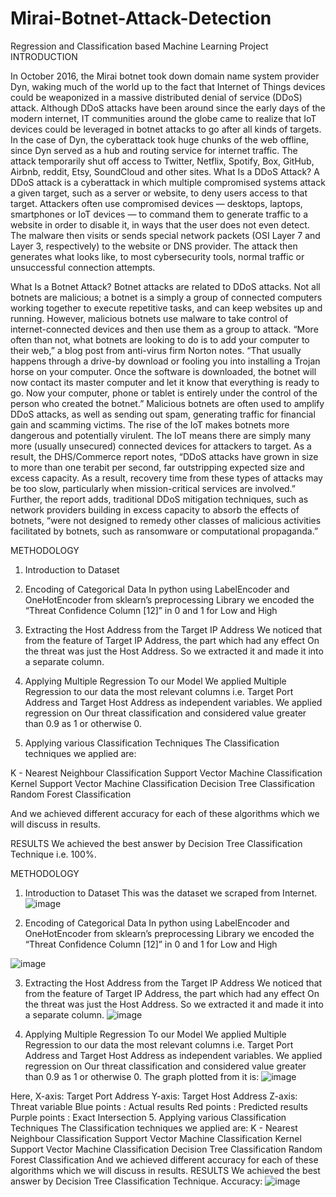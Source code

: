 # Mirai-Botnet-Attack-Detection
Regression and Classification based Machine Learning Project
INTRODUCTION

In October 2016, the Mirai botnet took down domain name system provider Dyn, waking much of the world up to the fact that Internet of Things devices could be weaponized in a massive distributed denial of service (DDoS) attack. Although DDoS attacks have been around since the early days of the modern internet, IT communities around the globe came to realize that IoT devices could be leveraged in botnet attacks to go after all kinds of targets.
In the case of Dyn, the cyberattack took huge chunks of the web offline, since Dyn served as a hub and routing service for internet traffic. The attack temporarily shut off access to Twitter, Netflix, Spotify, Box, GitHub, Airbnb, reddit, Etsy, SoundCloud and other sites.
What Is a DDoS Attack?
A DDoS attack is a cyberattack in which multiple compromised systems attack a given target, such as a server or website, to deny users access to that target. 
Attackers often use compromised devices — desktops, laptops, smartphones or IoT devices — to command them to generate traffic to a website in order to disable it, in ways that the user does not even detect.
The malware then visits or sends special network packets (OSI Layer 7 and Layer 3, respectively) to the website or DNS provider. The attack then generates what looks like, to most cybersecurity tools, normal traffic or unsuccessful connection attempts.

What Is a Botnet Attack?
Botnet attacks are related to DDoS attacks. Not all botnets are malicious; a botnet is a simply a group of connected computers working together to execute repetitive tasks, and can keep websites up and running. However, malicious botnets use malware to take control of internet-connected devices and then use them as a group to attack.
“More often than not, what botnets are looking to do is to add your computer to their web,” a blog post from anti-virus firm Norton notes. “That usually happens through a drive-by download or fooling you into installing a Trojan horse on your computer. Once the software is downloaded, the botnet will now contact its master computer and let it know that everything is ready to go. Now your computer, phone or tablet is entirely under the control of the person who created the botnet.”
Malicious botnets are often used to amplify DDoS attacks, as well as sending out spam, generating traffic for financial gain and scamming victims.
The rise of the IoT makes botnets more dangerous and potentially virulent. The IoT means there are simply many more (usually unsecured) connected devices for attackers to target. As a result, the DHS/Commerce report notes, “DDoS attacks have grown in size to more than one terabit per second, far outstripping expected size and excess capacity. As a result, recovery time from these types of attacks may be too slow, particularly when mission-critical services are involved.”
Further, the report adds, traditional DDoS mitigation techniques, such as network providers building in excess capacity to absorb the effects of botnets, “were not designed to remedy other classes of malicious activities facilitated by botnets, such as ransomware or computational propaganda.”

METHODOLOGY
1. Introduction to Dataset

2.    Encoding of Categorical Data
In python using LabelEncoder and OneHotEncoder from sklearn’s preprocessing 
Library we encoded the “Threat Confidence Column [12]” in 0 and 1 for Low and High 


3.    Extracting the Host Address from the Target IP Address
We noticed that from the feature of Target IP Address, the part which had any effect 
On the threat was just the Host Address. So we extracted it and made it into a 
separate column.


4.    Applying Multiple Regression To our Model
We applied Multiple Regression to our data the most relevant columns i.e. Target Port 
Address and Target Host Address as independent variables. We applied regression on 
Our threat classification and considered value greater than 0.9 as 1 or otherwise 0.


5.    Applying various Classification Techniques
The Classification techniques we applied are:

K - Nearest Neighbour Classification
Support Vector Machine Classification
Kernel Support Vector Machine Classification
Decision Tree Classification
Random Forest Classification

And we achieved different accuracy for each of these algorithms which we will discuss in results.

RESULTS
We achieved the best answer by Decision Tree Classification Technique i.e. 100%.

METHODOLOGY
1. Introduction to Dataset
This was the dataset we scraped from Internet.
![image](https://user-images.githubusercontent.com/56102543/174233557-a6ce2c6c-598e-4c36-a913-e56183374ea4.png)

2. Encoding of Categorical Data
In python using LabelEncoder and OneHotEncoder from sklearn’s preprocessing
Library we encoded the “Threat Confidence Column [12]” in 0 and 1 for Low and High

![image](https://user-images.githubusercontent.com/56102543/174233668-1321c7e0-9833-4f05-89f9-b407748b14dd.png)

3. Extracting the Host Address from the Target IP Address
We noticed that from the feature of Target IP Address, the part which had any effect
On the threat was just the Host Address. So we extracted it and made it into a
separate column.
![image](https://user-images.githubusercontent.com/56102543/174233759-2b1a878e-8f05-4d37-ae3e-a84b2583541d.png)

4. Applying Multiple Regression To our Model
We applied Multiple Regression to our data the most relevant columns i.e. Target Port
Address and Target Host Address as independent variables. We applied regression on
Our threat classification and considered value greater than 0.9 as 1 or otherwise 0.
The graph plotted from it is:
![image](https://user-images.githubusercontent.com/56102543/174233881-9fadcc5a-9ee4-4427-a565-58f93ce79daa.png)

Here, X-axis: Target Port Address
Y-axis: Target Host Address
Z-axis: Threat variable
Blue points : Actual results
Red points : Predicted results
Purple points : Exact Intersection
5. Applying various Classification Techniques
The Classification techniques we applied are:
K - Nearest Neighbour Classification
Support Vector Machine Classification
Kernel Support Vector Machine Classification
Decision Tree Classification
Random Forest Classification
And we achieved different accuracy for each of these algorithms which we will discuss in
results.
RESULTS
We achieved the best answer by Decision Tree Classification Technique.
Accuracy:
![image](https://user-images.githubusercontent.com/56102543/174233960-5cc6537b-9d3c-4843-abf5-40a0f14ebda9.png)


